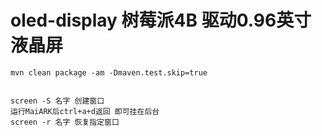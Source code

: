 # oled-display 树莓派4B 驱动0.96英寸液晶屏

~~~
mvn clean package -am -Dmaven.test.skip=true


screen -S 名字 创建窗口
运行MaiARK后ctrl+a+d返回 即可挂在后台
screen -r 名字 恢复指定窗口
~~~

